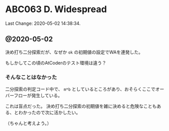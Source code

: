 # ABC063 D. Widespread

Last Change: 2020-05-02 14:38:34.

## @2020-05-02

決め打ち二分探索だが、なぜか `ok` の初期値の設定でWAを連発した。

もしかしてこの頃のAtCoderのテスト環境は違う？

### そんなことはなかった

二分探索の判定コード中で、 `m*b` としているところがあり、おそらくここでオーバーフローが発生している。

これは盲点だった。
決め打ち二分探索の初期値を雑に決めると危険なこともある、とわかったので次に活かしたい。

（ちゃんと考えよう。）

